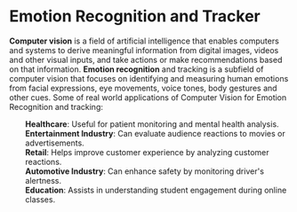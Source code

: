 # Emotion Recognition and Tracker
<b>Computer vision</b> is a field of artificial intelligence that enables computers and systems to derive meaningful information from digital images, videos and other visual inputs, and take actions or make recommendations based on that information. <b>Emotion recognition</b> and tracking is a subfield of computer vision that focuses on identifying and measuring human emotions from facial expressions, eye movements, voice tones, body gestures and other cues. Some of real world applications of Computer Vision for Emotion Recognition and tracking:

<ul style="margin-left: 5px; list-style-type: none;">
<li> <b>Healthcare</b>: Useful for patient monitoring and mental health analysis.</li>
<li> <b>Entertainment Industry</b>: Can evaluate audience reactions to movies or advertisements.</li>
<li> <b>Retail</b>: Helps improve customer experience by analyzing customer reactions.</li>
<li> <b>Automotive Industry</b>: Can enhance safety by monitoring driver's alertness.</li>
<li> <b>Education</b>: Assists in understanding student engagement during online classes.</li>
</ul>
